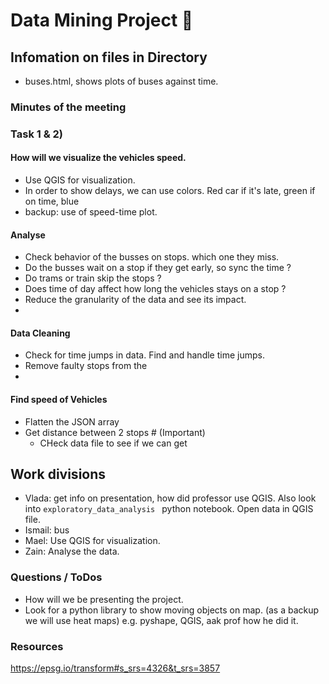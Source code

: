 # Data Mining Project 👨

## Infomation on files in Directory
- buses.html, shows plots of buses against time.

### Minutes of the meeting
### Task 1 & 2)
#### How will we visualize the vehicles speed.
 - Use QGIS for visualization.
 - In order to show delays, we can use colors. Red car if it's late, green if on time, blue
 - backup: use of speed-time plot.

#### Analyse
- Check behavior of the busses on stops. which one they miss.
- Do the busses wait on a stop if they get early, so sync the time ?
- Do trams or train skip the stops ?
- Does time of day affect how long the vehicles stays on a stop ?
- Reduce the granularity of the data and see its impact.
-

#### Data Cleaning
- Check for time jumps in data. Find and handle time jumps.
- Remove faulty stops from the
-

#### Find speed of Vehicles
- Flatten the JSON array
- Get distance between 2 stops   # (Important)
  - CHeck data file to see if we can get

## Work divisions
- Vlada: get info on presentation, how did professor use QGIS. Also look into
`exploratory_data_analysis ` python notebook. Open data in QGIS file.
- Ismail: bus
- Mael: Use QGIS for visualization.
- Zain: Analyse the data.


### Questions / ToDos
- How will we be presenting the project.
- Look for a python library to show moving objects on map. (as a backup we will use
heat maps) e.g. pyshape, QGIS, aak prof how he did it.


### Resources
https://epsg.io/transform#s_srs=4326&t_srs=3857
